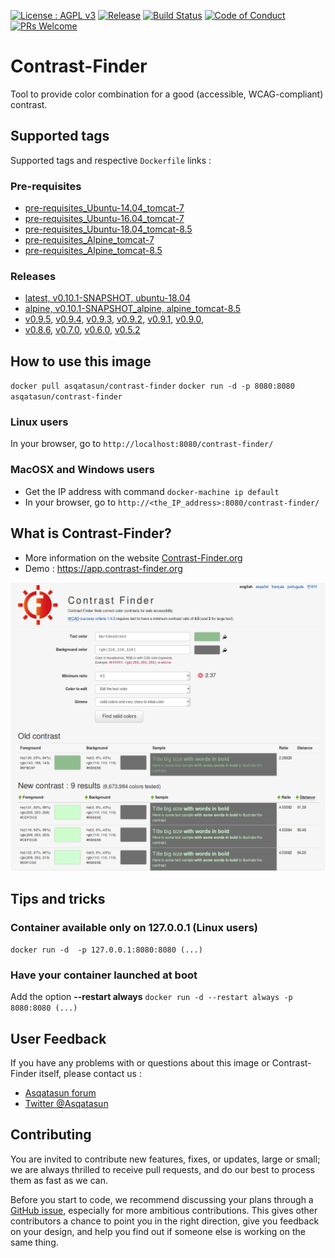 [![License : AGPL v3](https://img.shields.io/badge/License-AGPL3-blue.svg)](https://github.com/Asqatasun/Contrast-Finder/blob/master/LICENSE) [![Release](https://img.shields.io/github/release/asqatasun/Contrast-Finder.svg)](https://github.com/Asqatasun/Contrast-Finder/releases/latest) [![Build Status](https://travis-ci.org/Asqatasun/Contrast-Finder.svg)](https://travis-ci.org/Asqatasun/Contrast-Finder) [![Code of Conduct](https://img.shields.io/badge/code%20of-conduct-ff69b4.svg?style=flat-square)](https://github.com/Asqatasun/Contrast-Finder/blob/develop/CODE_OF_CONDUCT.md) [![PRs Welcome](https://img.shields.io/badge/PRs-welcome-brightgreen.svg?style=flat-square)](https://github.com/Asqatasun/Contrast-Finder/blob/develop/CONTRIBUTING.md)

# Contrast-Finder
Tool to provide color combination for a good (accessible, WCAG-compliant) contrast.

## Supported tags
Supported tags and respective `Dockerfile` links :

### Pre-requisites
* [pre-requisites_Ubuntu-14.04_tomcat-7](https://github.com/Asqatasun/Contrast-Finder/blob/master/docker/pre-requisites/pre-requisites_Ubuntu-14.04_tomcat-7/Dockerfile)
* [pre-requisites_Ubuntu-16.04_tomcat-7](https://github.com/Asqatasun/Contrast-Finder/blob/master/docker/pre-requisites/pre-requisites_Ubuntu-16.04_tomcat-7/Dockerfile)
* [pre-requisites_Ubuntu-18.04_tomcat-8.5](https://github.com/Asqatasun/Contrast-Finder/blob/master/docker/pre-requisites/pre-requisites_Ubuntu-18.04_tomcat-8.5/Dockerfile)
* [pre-requisites_Alpine_tomcat-7](https://github.com/Asqatasun/Contrast-Finder/blob/master/docker/pre-requisites/pre-requisites_Alpine_tomcat-7/Dockerfile)
* [pre-requisites_Alpine_tomcat-8.5](https://github.com/Asqatasun/Contrast-Finder/blob/master/docker/pre-requisites/pre-requisites_Alpine_tomcat-8.5/Dockerfile)

### Releases
* [latest, v0.10.1-SNAPSHOT, ubuntu-18.04](https://github.com/Asqatasun/Contrast-Finder/blob/master/docker/RELEASE/ubuntu-18.04_tomcat-8.5/Dockerfile)
* [alpine, v0.10.1-SNAPSHOT_alpine, alpine_tomcat-8.5](https://github.com/Asqatasun/Contrast-Finder/blob/master/docker/RELEASE/alpine_tomcat-8.5/Dockerfile)
* [v0.9.5](https://github.com/Asqatasun/Contrast-Finder/blob/v0.9.5/docker/RELEASE/Dockerfile), [v0.9.4](https://github.com/Asqatasun/Contrast-Finder/blob/v0.9.4/docker/RELEASE/Dockerfile), [v0.9.3](https://github.com/Asqatasun/Contrast-Finder/blob/v0.9.3/docker/RELEASE/Dockerfile), [v0.9.2](https://github.com/Asqatasun/Contrast-Finder/blob/v0.9.2/docker/RELEASE/Dockerfile), [v0.9.1](https://github.com/Asqatasun/Contrast-Finder/blob/v0.9.1/docker/RELEASE/Dockerfile), [v0.9.0](https://github.com/Asqatasun/Contrast-Finder/blob/v0.9.0/docker/RELEASE/Dockerfile),
* [v0.8.6](https://github.com/Asqatasun/Contrast-Finder/blob/v0.8.6/docker/RELEASE/Dockerfile), [v0.7.0](https://github.com/Asqatasun/Contrast-Finder/blob/v0.7.0/docker/RELEASE/Dockerfile), [v0.6.0](https://github.com/Asqatasun/Contrast-Finder/blob/v0.6.0/docker/RELEASE/Dockerfile), [v0.5.2](https://github.com/Asqatasun/Contrast-Finder/blob/v0.5.2/docker/RELEASE/Dockerfile)

## How to use this image
`docker pull asqatasun/contrast-finder`
`docker run -d -p 8080:8080 asqatasun/contrast-finder`

### Linux users
In your browser, go to `http://localhost:8080/contrast-finder/`

### MacOSX and Windows users
* Get the IP address with command `docker-machine ip default`
* In your browser, go to `http://<the_IP_address>:8080/contrast-finder/`

## What is Contrast-Finder?
* More information on the website [Contrast-Finder.org](https://contrast-finder.org)
* Demo : https://app.contrast-finder.org

![Screenshot - Contrast-Finder v0.9.1](https://raw.githubusercontent.com/Asqatasun/Contrast-Finder/develop/documentation/en/images/screenshot/screenshot.EN_contrast-finder.v0.9.1_2018-09-27_grey_kraken.io-lossy.png)

## Tips and tricks
### Container available only on 127.0.0.1 (Linux users) ####
`docker run -d  -p 127.0.0.1:8080:8080 (...)`

### Have your container launched at boot
Add the option **--restart always**
`docker run -d --restart always -p 8080:8080 (...)`



## User Feedback

If you have any problems with or questions about this image or Contrast-Finder itself, please contact us :
* [Asqatasun forum](https://forum.asqatasun.org/c/contrast-finder)
* [Twitter @Asqatasun](https://twitter.com/Asqatasun)

## Contributing

You are invited to contribute new features, fixes, or updates, large or small; we are always thrilled to receive pull requests, and do our best to process them as fast as we can.

Before you start to code, we recommend discussing your plans through a [GitHub issue](https://github.com/Asqatasun/Contrast-Finder/issues), especially for more ambitious contributions. This gives other contributors a chance to point you in the right direction, give you feedback on your design, and help you find out if someone else is working on the same thing.


